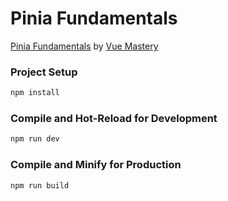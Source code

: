 # Pinia Fundamentals

[Pinia Fundamentals](https://www.vuemastery.com/courses/pinia-fundamentals/) by [Vue Mastery](https://www.vuemastery.com/)

### Project Setup

```sh
npm install
```

### Compile and Hot-Reload for Development

```sh
npm run dev
```

### Compile and Minify for Production

```sh
npm run build
```
